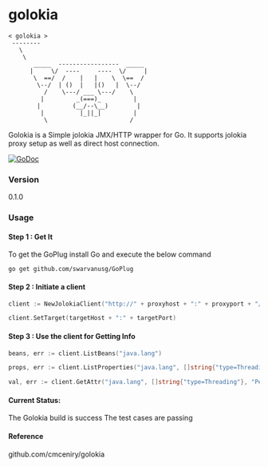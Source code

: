 # golokia

```
< golokia >
 --------
   \
    \   
       _____  -----------------  _____
      |     \/  ----     ----  \/     |
       \  ==/  /    |   |    \  \==  /
        \--/  | ()  |   |()   |  \--/
          /    \---/ ___ \---/    \
         |         _(===)_         |
        |         (__/--\__)        |
         |          |_||_|         |
          \                       /   
```

Golokia is a Simple jolokia JMX/HTTP wrapper for Go. It supports jolokia proxy setup as well as direct host connection.

[![GoDoc](https://img.shields.io/badge/api-Godoc-blue.svg?style=flat-square)](https://godoc.org/github.com/swarvanusg/golokia)

### Version
0.1.0

### Usage

#### Step 1 : Get It
To get the GoPlug install Go and execute the below command 
```
go get github.com/swarvanusg/GoPlug
```

#### Step 2 : Initiate a client
```go
client := NewJolokiaClient("http://" + proxyhost + ":" + proxyport + "/" + jolokia)

client.SetTarget(targetHost + ":" + targetPort)
```

#### Step 3 : Use the client for Getting Info
```go
beans, err := client.ListBeans("java.lang")

props, err := client.ListProperties("java.lang", []string{"type=Threading"})

val, err := client.GetAttr("java.lang", []string{"type=Threading"}, "PeakThreadCount")
```


#### Current Status:
The Golokia build is success
The test cases are passing 

#### Reference
github.com/cmceniry/golokia 

